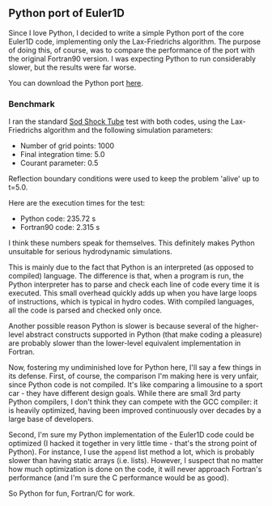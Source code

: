 ## Python port of Euler1D ##

Since I love Python, I decided to write a simple Python port of the core Euler1D code, implementing only the Lax-Friedrichs algorithm. The purpose of doing this, of course, was to compare the performance of the port with the original Fortran90 version. I was expecting Python to run considerably slower, but the results were far worse.

You can download the Python port [here](http://code.google.com/p/hydrodynamics/source/browse/trunk/Euler1D/python/Euler1D.py).

### Benchmark ###

I ran the standard [Sod Shock Tube](http://en.wikipedia.org/wiki/Sod_Shock_Tube) test with both codes, using the Lax-Friedrichs algorithm and the following simulation parameters:

  * Number of grid points: 1000
  * Final integration time: 5.0
  * Courant parameter: 0.5

Reflection boundary conditions were used to keep the problem 'alive' up to t=5.0.

Here are the execution times for the test:

  * Python code: 235.72 s
  * Fortran90 code: 2.315 s

I think these numbers speak for themselves. This definitely makes Python unsuitable for serious hydrodynamic simulations.

This is mainly due to the fact that Python is an interpreted (as opposed to compiled) language. The difference is that, when a program is run, the Python interpreter has to parse and check each line of code every time it is executed. This small overhead quickly adds up when you have large loops of instructions, which is typical in hydro codes. With compiled languages, all the code is parsed and checked only once.

Another possible reason Python is slower is because several of the higher-level abstract constructs supported in Python (that make coding a pleasure) are probably slower than the lower-level equivalent implementation in Fortran.

Now, fostering my undiminished love for Python here, I'll say a few things in its defense. First, of course, the comparison I'm making here is very unfair, since Python code is not compiled. It's like comparing a limousine to a sport car - they have different design goals. While there are small 3rd party Python compilers, I don't think they can compete with the GCC compiler: it is heavily optimized, having been improved continuously over decades by a large base of developers.

Second, I'm sure my Python implementation of the Euler1D code could be optimized (I hacked it together in very little time - that's the strong point of Python). For instance, I use the `append` list method a lot, which is probably slower than having static arrays (i.e. lists). However, I suspect that no matter how much optimization is done on the code, it will never approach Fortran's performance (and I'm sure the C performance would be as good).

So Python for fun, Fortran/C for work.